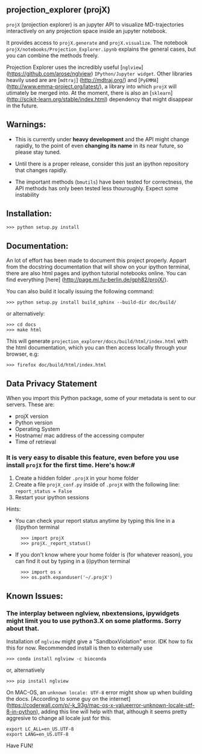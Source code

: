## projection_explorer (projX)

`projX` (projection explorer) is an jupyter API to visualize MD-trajectories interactively on any projection space inside an jupyter notebook. 

It provides access to `projX.generate` and `projX.visualize`. The notebook `projX/notebooks/Projection_Explorer.ipynb` explains the general cases, but you can combine the methods freely.

Projection Explorer uses the incredibly useful  [``nglview``] (https://github.com/arose/nglview) `IPython/Jupyter widget`.
Other libraries heavily used are are [`mdtraj`] (http://mdtraj.org/) and [`PyEMMA`] (http://www.emma-project.org/latest/), a library into which `projX` will utimately be merged into. At the moment, there is also an [`sklearn`] (http://scikit-learn.org/stable/index.html)  dependency that might disappear in the future.

## Warnings:
* This is currently under **heavy development** and the API might change rapidly, to the point 
of even **changing its name** in its near future, so please stay tuned.

* Until there is a proper release, consider this just an ipython repository that changes 
  rapidly.

* The important methods (`bmutils`) have been tested for correctness, 
the API methods has only been tested less thouroughly. Expect some instability
 

## Installation:
    
    >>> python setup.py install
    
## Documentation:
An lot of effort has been made to document this project properly. Appart from the docstring documentation that will show on 
your ipython terminal, there are also html pages and ipython tutorial notebooks online. 
You can find everything [here] (http://page.mi.fu-berlin.de/gph82/projX/). 

You can also build it locally issuing the following command:

    >>> python setup.py install build_sphinx --build-dir doc/build/
    
or alternatively:

    >>> cd docs
    >>> make html

This will generate `projection_explorer/docs/build/html/index.html` with the html documentation, which you can then access locally through 
your browser, e.g:

    >>> firefox doc/build/html/index.html



## Data Privacy Statement 

When you import this Python package, some of your metadata is sent to our servers. These are:

* projX version
* Python version
* Operating System
* Hostname/ mac address of the accessing computer
* Time of retrieval

### It is very easy to disable this feature, even before you use install `projX` for the first time. Here's how:#

 1. Create a hidden folder `.projX` in your home folder 
 2. Create a file `projX_conf.py` inside of `.projX` with the following line:
    `report_status = False`        
 3. Restart your ipython sessions
 
Hints:

* You can check your report status anytime by typing this line in a (i)python terminal

        >>> import projX
        >>> projX._report_status()
    
* If you don't know where your home folder is (for whatever reason), you can find it out by typing in a (i)python terminal
    
        >>> import os x    
        >>> os.path.expanduser('~/.projX')

## Known Issues:
 
### The interplay between nglview, nbextensions, ipywidgets might limit you to use python3.X on some platforms. Sorry about that.

Installation of `nglview` might give a "SandboxViolation" error. IDK how to 
 fix this for now. Recommended install is then to externally use 
    
    >>> conda install nglview -c bioconda

or, alternatively
  
    >>> pip install nglview
    
On MAC-OS, an `unknown locale: UTF-8` error might show up when building the docs. [According 
to some guy on the internet] (https://coderwall.com/p/-k_93g/mac-os-x-valueerror-unknown-locale-utf-8-in-python), adding this line will help with that, although it seems pretty aggresive
to change all locale just for this.

    export LC_ALL=en_US.UTF-8
    export LANG=en_US.UTF-8
 
Have FUN!
